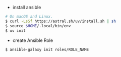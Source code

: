 
- install ansible

```sh
# On macOS and Linux.
$ curl -LsSf https://astral.sh/uv/install.sh | sh
$ source $HOME/.local/bin/env
$ uv init
```

- create Ansible Role

```sh
$ ansible-galaxy init roles/ROLE_NAME
```
